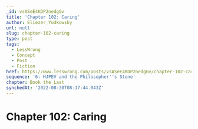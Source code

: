 ```yaml
---
_id: vsASeE4KDP2nedgGv
title: 'Chapter 102: Caring'
author: Eliezer_Yudkowsky
url: null
slug: chapter-102-caring
type: post
tags:
  - LessWrong
  - Concept
  - Post
  - Fiction
href: https://www.lesswrong.com/posts/vsASeE4KDP2nedgGv/chapter-102-caring
sequence: '6: HJPEV and the Philosopher''s Stone'
chapter: Book the Last
synchedAt: '2022-08-30T08:17:44.043Z'
---
```

# Chapter 102: Caring

